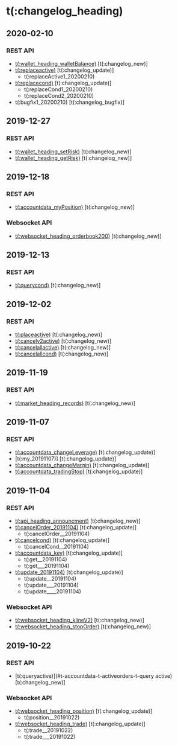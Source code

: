 # t(:changelog_heading)

## 2020-02-10

### REST API
- [t(:wallet_heading_walletBalance)](#t-wallet_heading-t-accountdata_key-t-wallet_heading_walletbalance) [t(:changelog_new)]
- [t(:replaceactive)](#t-accountdata-t-activeorders-t-replaceactive) [t(:changelog_update)]
    - t(:replaceActive1_20200210)
- [t(:replacecond)](#t-accountdata-t-conditionalorders-t-replacecond) [t(:changelog_update)]
    - t(:replaceCond1_20200210)
    - t(:replaceCond2_20200210)
- t(:bugfix1_20200210) [t(:changelog_bugfix)]

## 2019-12-27

### REST API
- [t(:wallet_heading_setRisk)](#t-wallet_heading-t-wallet_heading_getrisk) [t(:changelog_new)]
- [t(:wallet_heading_getRisk)](#t-wallet_heading-t-wallet_heading_setrisk) [t(:changelog_new)]


## 2019-12-18

### REST API
- [t(:accountdata_myPosition)](#t-accountdata-t-accountdata_position-t-accountdata_myposition) [t(:changelog_new)]

### Websocket API
- [t(:websocket_heading_orderbook200)](#t-websocket_heading-t-websocket_heading_public-t-websocket_heading_orderbook200) [t(:changelog_new)]


## 2019-12-13

### REST API
- [t(:querycond)](#t-accountdata-t-conditionalorders-t-querycond) [t(:changelog_new)]


## 2019-12-02

### REST API
- [t(:placeactive)](#t-accountdata-t-activeorders-t-placeactive) [t(:changelog_new)]
- [t(:cancelv2active)](#t-accountdata-t-activeorders-t-cancelv2active) [t(:changelog_new)]
- [t(:cancelallactive)](#t-accountdata-t-activeorders-t-cancelallactive) [t(:changelog_new)]
- [t(:cancelallcond)](#t-accountdata-t-conditionalorders-t-cancelallcond) [t(:changelog_new)]


## 2019-11-19

### REST API
- [t(:market_heading_records)](#t-market_heading-t-auth_heading_construct-t-market_heading_records) [t(:changelog_new)]


## 2019-11-07

### REST API
- [t(:accountdata_changeLeverage)](#t-accountdata-t-accountdata_leverage-t-accountdata_changeleverage) [t(:changelog_update)]
- [t(:my_20191107)] [t(:changelog_update)]
- [t(:accountdata_changeMargin)](#t-accountdata-t-accountdata_position-t-accountdata_changemargin) [t(:changelog_update)]
- [t(:accountdata_tradingStop)](#t-accountdata-t-accountdata_position-t-accountdata_tradingstop) [t(:changelog_update)]


## 2019-11-04

### REST API
- [t(:api_heading_announcment)](#t-api_heading-t-wallet_heading_setrisk-t-api_heading_announcment) [t(:changelog_new)]
- [t(:cancelOrder_20191104)](#t-accountdata-t-activeorders-t-cancelv2active) [t(:changelog_update)]
    - t(:cancelOrder__20191104)
- [t(:cancelcond)](#t-accountdata-t-conditionalorders-t-cancelcond) [t(:changelog_update)]
    - t(:cancelCond__20191104)
- [t(:accountdata_key)](#t-accountdata-t-accountdata_key) [t(:changelog_update)]
    - t(:get__20191104)
    - t(:get___20191104)
- [t(:update_20191104)](#t-rate_heading) [t(:changelog_update)]
	- t(:update__20191104)
	- t(:update___20191104)
	- t(:update____20191104)

### Websocket API
- [t(:websocket_heading_klineV2)](#t-websocket_heading-t-websocket_heading_public-t-websocket_heading_klinev2) [t(:changelog_new)]
- [t(:websocket_heading_stopOrder)](#t-websocket_heading-t-websocket_heading_private-t-websocket_heading_stoporder) [t(:changelog_new)]


## 2019-10-22

### REST API
- [t(:queryactive)](#t-accountdata-t-activeorders-t-query active) [t(:changelog_new)]

### Websocket API
- [t(:websocket_heading_position)](#t-websocket_heading-t-websocket_heading_private-t-websocket_heading_position) [t(:changelog_update)]
    - t(:position__20191022)
- [t(:websocket_heading_trade)](#t-websocket_heading-t-websocket_heading_public-t-websocket_heading_trade) [t(:changelog_update)]
    - t(:trade__20191022)
    - t(:trade___20191022)
